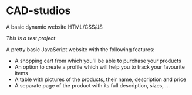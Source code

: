 # CAD-studios
A basic dynamic website HTML/CSS/JS

*This is a test project*

A pretty basic JavaScript website with the following features: 
- A shopping cart from which you'll be able to purchase your products
- An option to create a profile which will help you to track your favourite items
- A table with pictures of the products, their name, description and price
- A separate page of the product with its full description, sizes, ...
